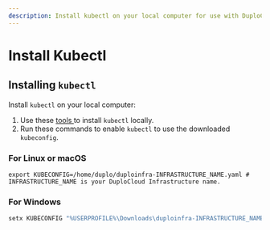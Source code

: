 ```yaml
---
description: Install kubectl on your local computer for use with DuploCloud
---
```


# Install Kubectl

## Installing `kubectl`

Install `kubectl` on your local computer:

1. Use these [tools ](https://kubernetes.io/docs/tasks/tools/)to install `kubectl` locally.
2. Run these commands to enable `kubectl` to use the downloaded `kubeconfig`.

### **For Linux or macOS**

```shell
export KUBECONFIG=/home/duplo/duploinfra-INFRASTRUCTURE_NAME.yaml # INFRASTRUCTURE_NAME is your DuploCloud Infrastructure name.
```

### **For Windows**

```powershell
setx KUBECONFIG "%USERPROFILE%\Downloads\duploinfra-INFRASTRUCTURE_NAME.yaml" # INFRASTRU
```
